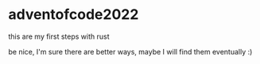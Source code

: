 # adventofcode2022

this are my first steps with rust

be nice, I'm sure there are better ways, maybe I will find them eventually :)
